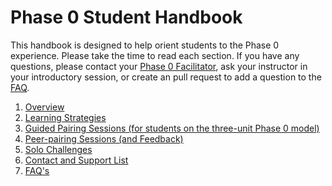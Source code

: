 # Phase 0 Student Handbook

This handbook is designed to help orient students to the Phase 0 experience. Please take the time to read each section. If you have any questions, please contact your <a href="https://github.com/Devbootcamp/phase_0_handbook/blob/master/contact_and_support_list.md" target="_blank"> Phase 0 Facilitator</a>, ask your instructor in your introductory session, or create an pull request to add a question to the <a href="https://github.com/Devbootcamp/phase_0_handbook/blob/master/FAQ.md" target="_blank">FAQ</a>. 


1. <a href="https://github.com/Devbootcamp/phase_0_handbook/blob/master/learning_strategies.md" target="_blank">Overview</a>
2. <a href="https://github.com/Devbootcamp/phase_0_handbook/blob/master/learning_strategies.md" target="_blank">Learning Strategies</a>
3. <a href="" target="_blank">Guided Pairing Sessions (for students on the three-unit Phase 0 model)</a>
4. <a href="https://github.com/Devbootcamp/phase_0_handbook/blob/master/peer-pairing_sessions.md" target="_blank">Peer-pairing Sessions (and Feedback)</a>
5. <a href="https://github.com/Devbootcamp/phase_0_handbook/blob/master/solo_challenges.md" target="_blank">Solo Challenges</a>
6. <a href="https://github.com/Devbootcamp/phase_0_handbook/blob/master/contact_and_support_list.md" target="_blank">Contact and Support List</a>
7. <a href="https://github.com/Devbootcamp/phase_0_handbook/blob/master/FAQ.md" target="_blank">FAQ's</a>

<!--8. <a href="" target="blank">Useful links</a>-->
